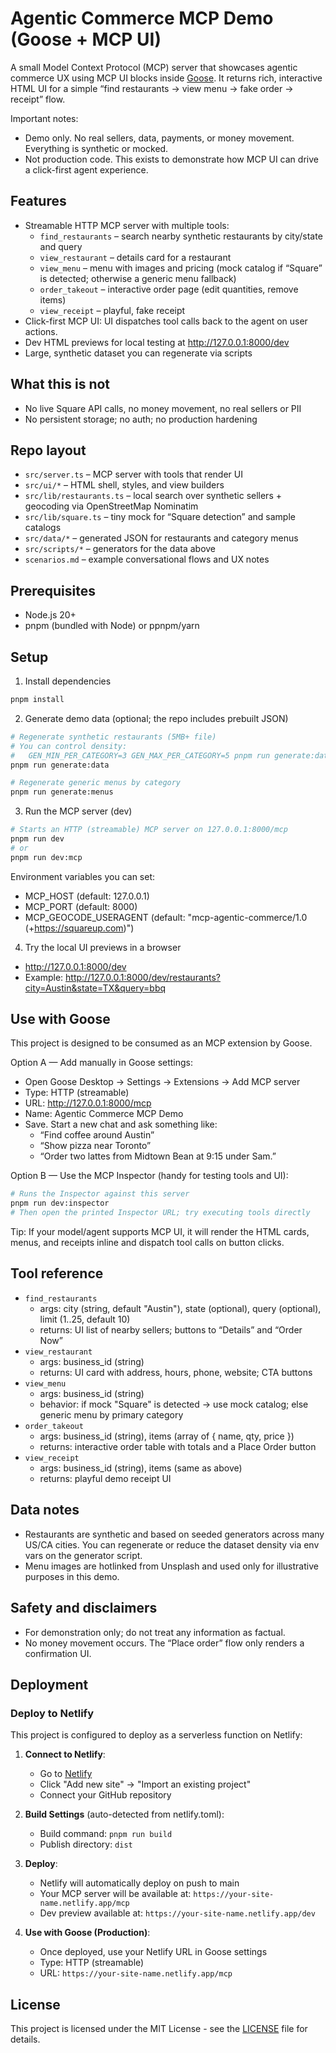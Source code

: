# Agentic Commerce MCP Demo (Goose + MCP UI)

A small Model Context Protocol (MCP) server that showcases agentic commerce UX using MCP UI blocks inside [Goose](https://block.github.io/goose/). It returns rich, interactive HTML UI for a simple “find restaurants → view menu → fake order → receipt” flow.

Important notes:

-   Demo only. No real sellers, data, payments, or money movement. Everything is synthetic or mocked.
-   Not production code. This exists to demonstrate how MCP UI can drive a click-first agent experience.

## Features

-   Streamable HTTP MCP server with multiple tools:
    -   `find_restaurants` – search nearby synthetic restaurants by city/state and query
    -   `view_restaurant` – details card for a restaurant
    -   `view_menu` – menu with images and pricing (mock catalog if “Square” is detected; otherwise a generic menu fallback)
    -   `order_takeout` – interactive order page (edit quantities, remove items)
    -   `view_receipt` – playful, fake receipt
-   Click-first MCP UI: UI dispatches tool calls back to the agent on user actions.
-   Dev HTML previews for local testing at http://127.0.0.1:8000/dev
-   Large, synthetic dataset you can regenerate via scripts

## What this is not

-   No live Square API calls, no money movement, no real sellers or PII
-   No persistent storage; no auth; no production hardening

## Repo layout

-   `src/server.ts` – MCP server with tools that render UI
-   `src/ui/*` – HTML shell, styles, and view builders
-   `src/lib/restaurants.ts` – local search over synthetic sellers + geocoding via OpenStreetMap Nominatim
-   `src/lib/square.ts` – tiny mock for “Square detection” and sample catalogs
-   `src/data/*` – generated JSON for restaurants and category menus
-   `src/scripts/*` – generators for the data above
-   `scenarios.md` – example conversational flows and UX notes

## Prerequisites

-   Node.js 20+
-   pnpm (bundled with Node) or ppnpm/yarn

## Setup

1. Install dependencies

```bash
pnpm install
```

2. Generate demo data (optional; the repo includes prebuilt JSON)

```bash
# Regenerate synthetic restaurants (5MB+ file)
# You can control density:
#   GEN_MIN_PER_CATEGORY=3 GEN_MAX_PER_CATEGORY=5 pnpm run generate:data
pnpm run generate:data

# Regenerate generic menus by category
pnpm run generate:menus
```

3. Run the MCP server (dev)

```bash
# Starts an HTTP (streamable) MCP server on 127.0.0.1:8000/mcp
pnpm run dev
# or
pnpm run dev:mcp
```

Environment variables you can set:

-   MCP_HOST (default: 127.0.0.1)
-   MCP_PORT (default: 8000)
-   MCP_GEOCODE_USERAGENT (default: "mcp-agentic-commerce/1.0 (+https://squareup.com)")

4. Try the local UI previews in a browser

-   http://127.0.0.1:8000/dev
-   Example: http://127.0.0.1:8000/dev/restaurants?city=Austin&state=TX&query=bbq

## Use with Goose

This project is designed to be consumed as an MCP extension by Goose.

Option A — Add manually in Goose settings:

-   Open Goose Desktop → Settings → Extensions → Add MCP server
-   Type: HTTP (streamable)
-   URL: http://127.0.0.1:8000/mcp
-   Name: Agentic Commerce MCP Demo
-   Save. Start a new chat and ask something like:
    -   “Find coffee around Austin”
    -   “Show pizza near Toronto”
    -   “Order two lattes from Midtown Bean at 9:15 under Sam.”

Option B — Use the MCP Inspector (handy for testing tools and UI):

```bash
# Runs the Inspector against this server
pnpm run dev:inspector
# Then open the printed Inspector URL; try executing tools directly
```

Tip: If your model/agent supports MCP UI, it will render the HTML cards, menus, and receipts inline and dispatch tool calls on button clicks.

## Tool reference

-   `find_restaurants`
    -   args: city (string, default "Austin"), state (optional), query (optional), limit (1..25, default 10)
    -   returns: UI list of nearby sellers; buttons to “Details” and “Order Now”
-   `view_restaurant`
    -   args: business_id (string)
    -   returns: UI card with address, hours, phone, website; CTA buttons
-   `view_menu`
    -   args: business_id (string)
    -   behavior: if mock "Square" is detected -> use mock catalog; else generic menu by primary category
-   `order_takeout`
    -   args: business_id (string), items (array of { name, qty, price })
    -   returns: interactive order table with totals and a Place Order button
-   `view_receipt`
    -   args: business_id (string), items (same as above)
    -   returns: playful demo receipt UI

## Data notes

-   Restaurants are synthetic and based on seeded generators across many US/CA cities. You can regenerate or reduce the dataset density via env vars on the generator script.
-   Menu images are hotlinked from Unsplash and used only for illustrative purposes in this demo.

## Safety and disclaimers

-   For demonstration only; do not treat any information as factual.
-   No money movement occurs. The “Place order” flow only renders a confirmation UI.

## Deployment

### Deploy to Netlify

This project is configured to deploy as a serverless function on Netlify:

1. **Connect to Netlify**:

    - Go to [Netlify](https://app.netlify.com)
    - Click "Add new site" → "Import an existing project"
    - Connect your GitHub repository

2. **Build Settings** (auto-detected from netlify.toml):

    - Build command: `pnpm run build`
    - Publish directory: `dist`

3. **Deploy**:

    - Netlify will automatically deploy on push to main
    - Your MCP server will be available at: `https://your-site-name.netlify.app/mcp`
    - Dev preview available at: `https://your-site-name.netlify.app/dev`

4. **Use with Goose (Production)**:
    - Once deployed, use your Netlify URL in Goose settings
    - Type: HTTP (streamable)
    - URL: `https://your-site-name.netlify.app/mcp`

## License

This project is licensed under the MIT License - see the [LICENSE](LICENSE) file for details.
